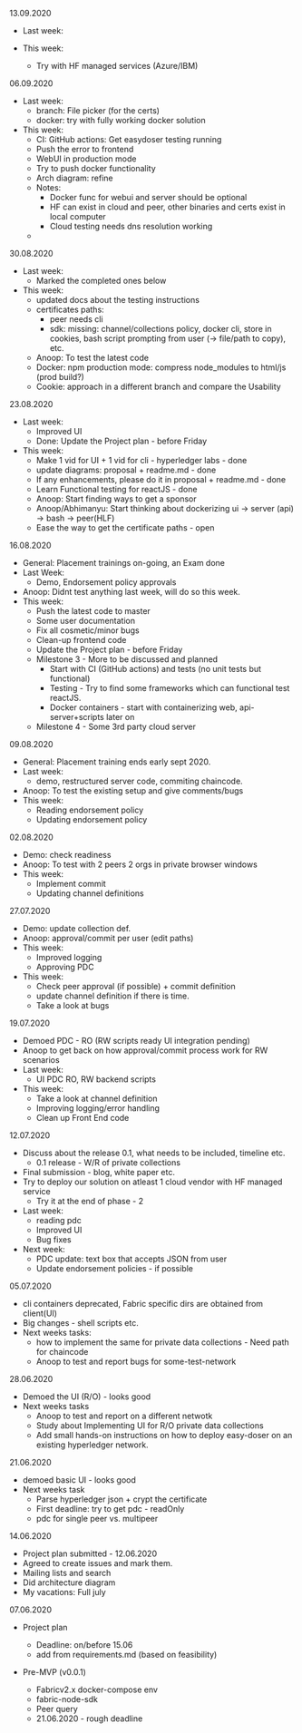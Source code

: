 13.09.2020
 * Last week:
 
 * This week:
   - Try with HF managed services (Azure/IBM)


06.09.2020
 * Last week:
   - branch: File picker (for the certs)
   - docker: try with fully working docker solution
 * This week:
   - CI: GitHub actions: Get easydoser testing running
   - Push the error to frontend
   - WebUI in production mode
   - Try to push docker functionality
   - Arch diagram: refine
   - Notes:
      - Docker func for webui and server should be optional
      - HF can exist in cloud and peer, other binaries and certs exist in local computer
      - Cloud testing needs dns resolution working
   - 

30.08.2020
 * Last week:
   - Marked the completed ones below
 * This week:
   - updated docs about the testing instructions
   - certificates paths: 
      - peer needs cli
      - sdk: missing: channel/collections policy, docker cli, store in cookies, bash script prompting from user (-> file/path to copy), etc.
   - Anoop: To test the latest code
   - Docker: npm production mode: compress node_modules to html/js (prod build?)
   - Cookie: approach in a different branch and compare the Usability


23.08.2020
 * Last week:
   - Improved UI
   - Done: Update the Project plan - before Friday
 * This week:
   - Make 1 vid for UI + 1 vid for cli - hyperledger labs - done
   - update diagrams: proposal + readme.md - done
   - If any enhancements, please do it in proposal + readme.md - done
   - Learn Functional testing for reactJS - done
   - Anoop: Start finding ways to get a sponsor
   - Anoop/Abhimanyu: Start thinking about dockerizing ui -> server (api) -> bash -> peer(HLF)
   - Ease the way to get the certificate paths - open



16.08.2020
 * General: Placement trainings on-going, an Exam done
 * Last Week:
   - Demo, Endorsement policy approvals
 * Anoop: Didnt test anything last week, will do so this week.
 * This week:
   - Push the latest code to master
   - Some user documentation
   - Fix all cosmetic/minor bugs
   - Clean-up frontend code
   - Update the Project plan - before Friday
   - Milestone 3 - More to be discussed and planned
     - Start with CI (GitHub actions) and tests (no unit tests but functional)
     - Testing - Try to find some frameworks which can functional test reactJS.
     - Docker containers - start with containerizing web, api-server+scripts later on
   - Milestone 4 - Some 3rd party cloud server

09.08.2020
 * General: Placement training ends early sept 2020.
 * Last week: 
   - demo, restructured server code, commiting chaincode.
 * Anoop: To test the existing setup and give comments/bugs
 * This week:
   - Reading endorsement policy
   - Updating endorsement policy

02.08.2020
 * Demo: check readiness
 * Anoop: To test with 2 peers 2 orgs in private browser windows
 * This week:
   - Implement commit
   - Updating channel definitions

27.07.2020
 * Demo: update collection def.
 * Anoop: approval/commit per user (edit paths)
 * This week:
   - Improved logging
   - Approving PDC
 * This week:
   - Check peer approval (if possible) + commit definition
   - update channel definition if there is time.
   - Take a look at bugs


19.07.2020
* Demoed PDC - RO (RW scripts ready UI integration pending)
* Anoop to get back on how approval/commit process work for RW scenarios
* Last week:
  - UI PDC RO, RW backend scripts 
* This week:
  - Take a look at channel definition
  - Improving logging/error handling
  - Clean up Front End code

12.07.2020
* Discuss about the release 0.1, what needs to be included, timeline etc.
  - 0.1 release - W/R of private collections
* Final submission - blog, white paper etc.
* Try to deploy our solution on atleast 1 cloud vendor with HF managed service
  - Try it at the end of phase - 2
* Last week:
  - reading pdc
  - Improved UI
  - Bug fixes
* Next week:
  - PDC update: text box that accepts JSON from user
  - Update endorsement policies - if possible


05.07.2020
 * cli containers deprecated, Fabric specific dirs are obtained from client(UI)
 * Big changes - shell scripts etc.
 * Next weeks tasks:
   - how to implement the same for private data collections - Need path for chaincode
   - Anoop to test and report bugs for some-test-network

28.06.2020
 * Demoed the UI (R/O) - looks good
 * Next weeks tasks
   - Anoop to test and report on a different netwotk
   - Study about Implementing UI for R/O private data collections
   - Add small hands-on instructions on how to deploy easy-doser on an existing hyperledger network.


21.06.2020
* demoed basic UI - looks good
* Next weeks task
  - Parse hyperledger json + crypt the certificate
  - First deadline: try to get pdc - readOnly
  - pdc for single peer vs. multipeer

14.06.2020
* Project plan submitted - 12.06.2020
* Agreed to create issues and mark them.
* Mailing lists and search
* Did architecture diagram
* My vacations: Full july

07.06.2020
* Project plan
  - Deadline: on/before 15.06
  - add from requirements.md (based on feasibility)

* Pre-MVP (v0.0.1)
  - Fabricv2.x docker-compose env
  - fabric-node-sdk
  - Peer query
  - 21.06.2020 - rough deadline
  
